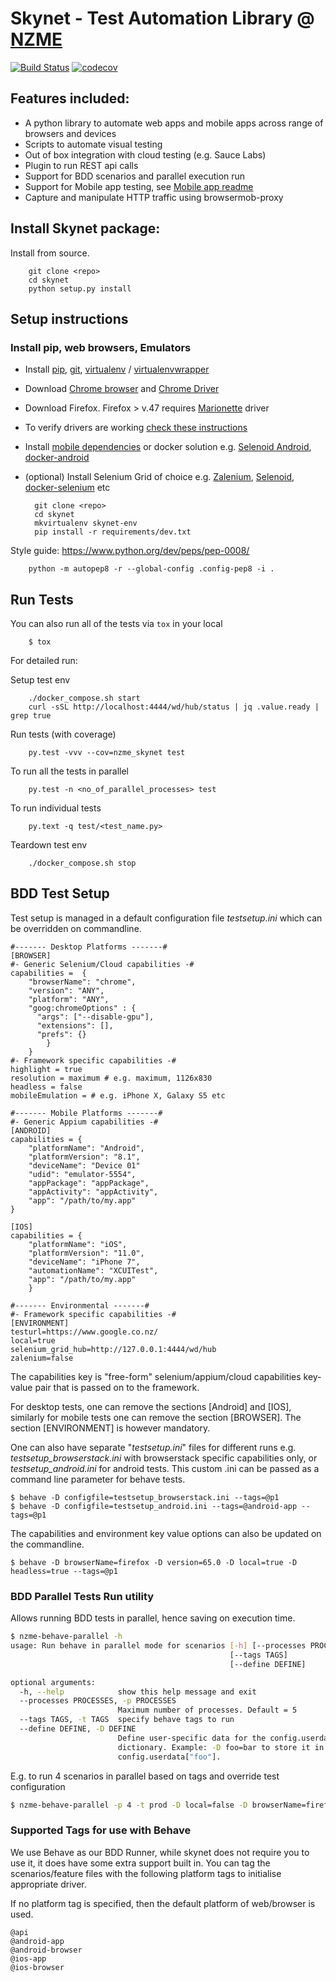 # **Skynet - Test Automation Library @ [NZME](https://www.nzme.co.nz/)**

[![Build Status](https://travis-ci.org/MilindThakur/nzme-skynet.svg?branch=master)](https://travis-ci.org/MilindThakur/nzme-skynet)
[![codecov](https://codecov.io/gh/MilindThakur/nzme-skynet/branch/master/graph/badge.svg)](https://codecov.io/gh/MilindThakur/nzme-skynet)

## **Features included:**
* A python library to automate web apps and mobile apps across range of browsers and devices
* Scripts to automate visual testing
* Out of box integration with cloud testing (e.g. Sauce Labs)
* Plugin to run REST api calls
* Support for BDD scenarios and parallel execution run
* Support for Mobile app testing, see [Mobile app readme](docs/howto_mobile_tests.md)
* Capture and manipulate HTTP traffic using browsermob-proxy 

## **Install Skynet package:**
 Install from source.
 
        git clone <repo>
        cd skynet
        python setup.py install 

## **Setup instructions**

### **Install pip, web browsers, Emulators**
* Install [pip](https://pip.pypa.io/en/stable/installing/), [git](https://git-scm.com/), [
virtualenv](https://virtualenv.pypa.io/en/stable/installation/) / [virtualenvwrapper](https://virtualenvwrapper.readthedocs.io/en/latest/install.html)
* Download [Chrome browser](https://www.google.com/chrome/browser/desktop/index.html) and [Chrome Driver](https://sites.google.com/a/chromium.org/chromedriver/)
* Download Firefox. Firefox > v.47 requires [Marionette](https://developer.mozilla.org/en-US/docs/Mozilla/QA/Marionette) driver
* To verify drivers are working [check these instructions](https://github.com/seleniumbase/SeleniumBase/blob/master/help_docs/verify_webdriver.md)
* Install [mobile dependencies](docs/howto_mobile_tests.md) or docker solution e.g. [Selenoid Android](https://aerokube.com/selenoid/latest/#_android),
[docker-android](https://github.com/budtmo/docker-android)
* (optional) Install Selenium Grid of choice e.g. [Zalenium](https://github.com/zalando/zalenium),
[Selenoid](https://github.com/aerokube/selenoid), [docker-selenium](https://github.com/SeleniumHQ/docker-selenium) etc


        git clone <repo>
        cd skynet
        mkvirtualenv skynet-env
        pip install -r requirements/dev.txt
        
Style guide: https://www.python.org/dev/peps/pep-0008/
    
        python -m autopep8 -r --global-config .config-pep8 -i .
     
## **Run Tests**

You can also run all of the tests via `tox` in your local

        $ tox

For detailed run:

Setup test env

        ./docker_compose.sh start
        curl -sSL http://localhost:4444/wd/hub/status | jq .value.ready | grep true
        
Run tests (with coverage)

        py.test -vvv --cov=nzme_skynet test     
        
To run all the tests in parallel

        py.test -n <no_of_parallel_processes> test

To run individual tests

        py.text -q test/<test_name.py>
        
Teardown test env

        ./docker_compose.sh stop

## **BDD Test Setup**

Test setup is managed in a default configuration file _testsetup.ini_ which can be overridden on commandline.

```
#------- Desktop Platforms -------#
[BROWSER]
#- Generic Selenium/Cloud capabilities -#
capabilities =  {
    "browserName": "chrome",
    "version": "ANY",
    "platform": "ANY",
    "goog:chromeOptions" : {
      "args": ["--disable-gpu"],
      "extensions": [],
      "prefs": {}
        }
    }
#- Framework specific capabilities -#
highlight = true
resolution = maximum # e.g. maximum, 1126x830
headless = false
mobileEmulation = # e.g. iPhone X, Galaxy S5 etc

#------- Mobile Platforms -------#
#- Generic Appium capabilities -#
[ANDROID]
capabilities = {
    "platformName": "Android",
    "platformVersion": "8.1",
    "deviceName": "Device 01"
    "udid": "emulator-5554",
    "appPackage": "appPackage",
    "appActivity": "appActivity",
    "app": "/path/to/my.app"
}

[IOS]
capabilities = {
    "platformName": "iOS",
    "platformVersion": "11.0",
    "deviceName": "iPhone 7",
    "automationName": "XCUITest",
    "app": "/path/to/my.app"
    }

#------- Environmental -------#
#- Framework specific capabilities -#
[ENVIRONMENT]
testurl=https://www.google.co.nz/
local=true
selenium_grid_hub=http://127.0.0.1:4444/wd/hub
zalenium=false
```
The capabilities key is "free-form" selenium/appium/cloud capabilities key-value pair that is passed on to the
framework. 

For desktop tests, one can remove the sections [Android] and [IOS], similarly for mobile tests
one can remove the section [BROWSER]. The section [ENVIRONMENT] is however mandatory.

One can also have separate "_testsetup.ini_" files for different runs e.g. _testsetup_browserstack.ini_ with browserstack
specific capabilities only, or _testsetup_android.ini_ for android tests. This custom .ini can be passed as a 
command line parameter for behave tests.

    $ behave -D configfile=testsetup_browserstack.ini --tags=@p1
    $ behave -D configfile=testsetup_android.ini --tags=@android-app --tags=@p1
    
The capabilities and environment key value options can also be updated on the commandline.

    $ behave -D browserName=firefox -D version=65.0 -D local=true -D headless=true --tags=@p1


### **BDD Parallel Tests Run utility**
Allows running BDD tests in parallel, hence saving on execution time.
```bash
$ nzme-behave-parallel -h
usage: Run behave in parallel mode for scenarios [-h] [--processes PROCESSES]
                                                 [--tags TAGS]
                                                 [--define DEFINE]

optional arguments:
  -h, --help            show this help message and exit
  --processes PROCESSES, -p PROCESSES
                        Maximum number of processes. Default = 5
  --tags TAGS, -t TAGS  specify behave tags to run
  --define DEFINE, -D DEFINE
                        Define user-specific data for the config.userdata
                        dictionary. Example: -D foo=bar to store it in
                        config.userdata["foo"].
```
E.g. to run 4 scenarios in parallel based on tags and override test configuration
```bash
$ nzme-behave-parallel -p 4 -t prod -D local=false -D browserName=firefox
```

### **Supported Tags for use with Behave**
We use Behave as our BDD Runner, while skynet does not require you to use it, it does have some extra support built in.
You can tag the scenarios/feature files with the following platform tags to initialise appropriate driver.  

If no platform tag is specified, then the default platform of web/browser is used.
```
@api
@android-app
@android-browser
@ios-app
@ios-browser
   
```
